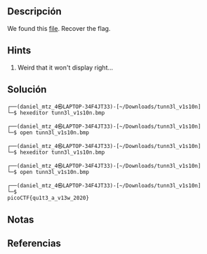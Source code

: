 ## Descripción 
We found this [file](https://mercury.picoctf.net/static/06a5e4ab22ba52cd66a038d51a6cc07b/tunn3l_v1s10n). Recover the flag.
## Hints
1. Weird that it won't display right...
## Solución
```
┌──(daniel_mtz_4㉿LAPTOP-34F4JT33)-[~/Downloads/tunn3l_v1s10n]
└─$ hexeditor tunn3l_v1s10n.bmp 

┌──(daniel_mtz_4㉿LAPTOP-34F4JT33)-[~/Downloads/tunn3l_v1s10n]
└─$ open tunn3l_v1s10n.bmp 

┌──(daniel_mtz_4㉿LAPTOP-34F4JT33)-[~/Downloads/tunn3l_v1s10n]
└─$ hexeditor tunn3l_v1s10n.bmp 

┌──(daniel_mtz_4㉿LAPTOP-34F4JT33)-[~/Downloads/tunn3l_v1s10n]
└─$ open tunn3l_v1s10n.bmp 

┌──(daniel_mtz_4㉿LAPTOP-34F4JT33)-[~/Downloads/tunn3l_v1s10n]
└─$ 
picoCTF{qu1t3_a_v13w_2020}
```
## Notas

## Referencias
